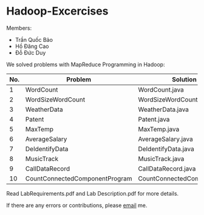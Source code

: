 # Hadoop-Excercises

Members:
- Trần Quốc Bảo
- Hồ Đăng Cao
- Đỗ Đức Duy

We solved problems with MapReduce Programming in Hadoop:

| No. | Problem                         | Solution filename                   |
|-----|----------------------------------|--------------------------------------|
| 1   | WordCount                        | WordCount.java                      |
| 2   | WordSizeWordCount                | WordSizeWordCount.java              |
| 3   | WeatherData                      | WeatherData.java                    |
| 4   | Patent                           | Patent.java                         |
| 5   | MaxTemp                          | MaxTemp.java                        |
| 6   | AverageSalary                    | AverageSalary.java                  |
| 7   | DeIdentifyData                   | DeIdentifyData.java                 |
| 8   | MusicTrack                       | MusicTrack.java                     |
| 9   | CallDataRecord                   | CallDataRecord.java                 |
| 10  | CountConnectedComponentProgram   | CountConnectedComponentProgram.java |

Read LabRequirements.pdf and Lab Description.pdf for more details.

If there are any errors or contributions, please [email](dangcaoho151202gmail.com) me.
